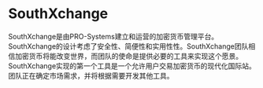 # SouthXchange

SouthXchange是由PRO-Systems建立和运营的加密货币管理平台。SouthXchange的设计考虑了安全性、简便性和实用性性。SouthXchange团队相信加密货币将能改变世界，而团队的使命是提供必要的工具来实现这个愿景。SouthXchange实现的第一个工具是一个允许用户交易加密货币的现代化国际站。团队正在确定市场需求，并将根据需要开发其他工具。

